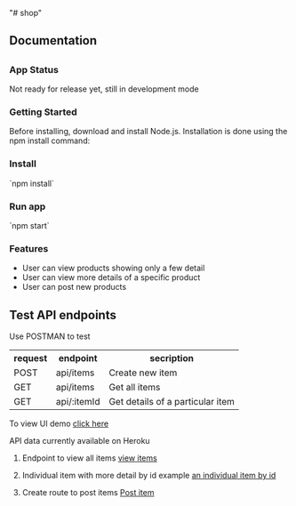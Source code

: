 "# shop" 
<h2>Documentation<h2>

<h3>App Status</h3>
Not ready for release yet, still in development mode

<h3>Getting Started</h3>
Before installing, download and install Node.js.
Installation is done using the npm install command:

<h3>Install</h3>
`npm install`

<h3>Run app</h3>
`npm start`

<h3>Features</h3>
<ul>
  <li>User can view products showing only a few detail</li>
  <li>User can view more details of a specific product</li>
  <li>User can post new products</li>
</ul>

<!DOCTYPE html>
<html>
<head>
</head>
<body>

<h2>Test API endpoints</h2>
Use POSTMAN to test 

<table>
  <tr>
    <th>request</th>
    <th>endpoint</th>
    <th>secription</th>
  </tr>
  <tr>
    <td>POST</td>
    <td>api/items</td>
    <td>Create new item</td>
  </tr>
  <tr>
    <td>GET</td>
    <td>api/items</td>
    <td>Get all items</td>
  </tr>
  <tr>
    <td>GET</td>
    <td>api/:itemId</td>
    <td>Get details of a particular item</td>
  </tr>
</table>

</body>
</html>

To view UI demo <a href="https://secure-castle-12417.herokuapp.com/">click here</a>

API data currently available on Heroku
1. Endpoint to view all items 
<a href="https://secure-castle-12417.herokuapp.com/api/items">view items</a>

2. Individual item with more detail by id example
<a href="https://secure-castle-12417.herokuapp.com/api/items/5c6ca66338ab06001731c569">an individual item by id</a> 

3. Create route to post items
<a href="https://secure-castle-12417.herokuapp.com/items/new">Post item</a>

